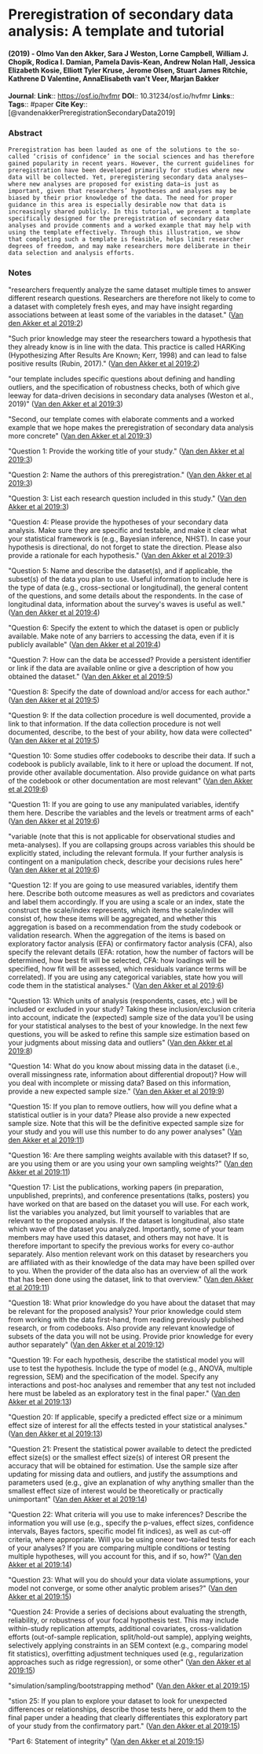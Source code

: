 # Preregistration of secondary data analysis: A template and tutorial
#### (2019) - Olmo Van den Akker, Sara J Weston, Lorne Campbell, William J. Chopik, Rodica I. Damian, Pamela Davis-Kean, Andrew Nolan Hall, Jessica Elizabeth Kosie, Elliott Tyler Kruse, Jerome Olsen, Stuart James Ritchie, Kathrene D Valentine, AnnaElisabeth van't Veer, Marjan Bakker
**Journal**: 
**Link**:: https://osf.io/hvfmr
**DOI**:: 10.31234/osf.io/hvfmr
**Links**:: 
**Tags**:: #paper
**Cite Key**:: [@vandenakkerPreregistrationSecondaryData2019]

### Abstract

```
Preregistration has been lauded as one of the solutions to the so-called ‘crisis of confidence’ in the social sciences and has therefore gained popularity in recent years. However, the current guidelines for preregistration have been developed primarily for studies where new data will be collected. Yet, preregistering secondary data analyses— where new analyses are proposed for existing data—is just as important, given that researchers’ hypotheses and analyses may be biased by their prior knowledge of the data. The need for proper guidance in this area is especially desirable now that data is increasingly shared publicly. In this tutorial, we present a template specifically designed for the preregistration of secondary data analyses and provide comments and a worked example that may help with using the template effectively. Through this illustration, we show that completing such a template is feasible, helps limit researcher degrees of freedom, and may make researchers more deliberate in their data selection and analysis efforts.
```

### Notes

"researchers frequently analyze the same dataset multiple times to answer different research questions. Researchers are therefore not likely to come to a dataset with completely fresh eyes, and may have insight regarding associations between at least some of the variables in the dataset." ([Van den Akker et al 2019:2](zotero://open-pdf/library/items/5CLUQ87A?page=2))

"Such prior knowledge may steer the researchers toward a hypothesis that they already know is in line with the data. This practice is called HARKing (Hypothesizing After Results Are Known; Kerr, 1998) and can lead to false positive results (Rubin, 2017)." ([Van den Akker et al 2019:2](zotero://open-pdf/library/items/5CLUQ87A?page=2))

"our template includes specific questions about defining and handling outliers, and the specification of robustness checks, both of which give leeway for data-driven decisions in secondary data analyses (Weston et al., 2019)" ([Van den Akker et al 2019:3](zotero://open-pdf/library/items/5CLUQ87A?page=3))

"Second, our template comes with elaborate comments and a worked example that we hope makes the preregistration of secondary data analysis more concrete" ([Van den Akker et al 2019:3](zotero://open-pdf/library/items/5CLUQ87A?page=3))

"Question 1: Provide the working title of your study." ([Van den Akker et al 2019:3](zotero://open-pdf/library/items/5CLUQ87A?page=3))

"Question 2: Name the authors of this preregistration." ([Van den Akker et al 2019:3](zotero://open-pdf/library/items/5CLUQ87A?page=3))

"Question 3: List each research question included in this study." ([Van den Akker et al 2019:3](zotero://open-pdf/library/items/5CLUQ87A?page=3))

"Question 4: Please provide the hypotheses of your secondary data analysis. Make sure they are specific and testable, and make it clear what your statistical framework is (e.g., Bayesian inference, NHST). In case your hypothesis is directional, do not forget to state the direction. Please also provide a rationale for each hypothesis." ([Van den Akker et al 2019:3](zotero://open-pdf/library/items/5CLUQ87A?page=3))

"Question 5: Name and describe the dataset(s), and if applicable, the subset(s) of the data you plan to use. Useful information to include here is the type of data (e.g., cross-sectional or longitudinal), the general content of the questions, and some details about the respondents. In the case of longitudinal data, information about the survey's waves is useful as well." ([Van den Akker et al 2019:4](zotero://open-pdf/library/items/5CLUQ87A?page=4))

"Question 6: Specify the extent to which the dataset is open or publicly available. Make note of any barriers to accessing the data, even if it is publicly available" ([Van den Akker et al 2019:4](zotero://open-pdf/library/items/5CLUQ87A?page=4))

"Question 7: How can the data be accessed? Provide a persistent identifier or link if the data are available online or give a description of how you obtained the dataset." ([Van den Akker et al 2019:5](zotero://open-pdf/library/items/5CLUQ87A?page=5))

"Question 8: Specify the date of download and/or access for each author." ([Van den Akker et al 2019:5](zotero://open-pdf/library/items/5CLUQ87A?page=5))

"Question 9: If the data collection procedure is well documented, provide a link to that information. If the data collection procedure is not well documented, describe, to the best of your ability, how data were collected" ([Van den Akker et al 2019:5](zotero://open-pdf/library/items/5CLUQ87A?page=5))

"Question 10: Some studies offer codebooks to describe their data. If such a codebook is publicly available, link to it here or upload the document. If not, provide other available documentation. Also provide guidance on what parts of the codebook or other documentation are most relevant" ([Van den Akker et al 2019:6](zotero://open-pdf/library/items/5CLUQ87A?page=6))

"Question 11: If you are going to use any manipulated variables, identify them here. Describe the variables and the levels or treatment arms of each" ([Van den Akker et al 2019:6](zotero://open-pdf/library/items/5CLUQ87A?page=6))

"variable (note that this is not applicable for observational studies and meta-analyses). If you are collapsing groups across variables this should be explicitly stated, including the relevant formula. If your further analysis is contingent on a manipulation check, describe your decisions rules here" ([Van den Akker et al 2019:6](zotero://open-pdf/library/items/5CLUQ87A?page=6))

"Question 12: If you are going to use measured variables, identify them here. Describe both outcome measures as well as predictors and covariates and label them accordingly. If you are using a scale or an index, state the construct the scale/index represents, which items the scale/index will consist of, how these items will be aggregated, and whether this aggregation is based on a recommendation from the study codebook or validation research. When the aggregation of the items is based on exploratory factor analysis (EFA) or confirmatory factor analysis (CFA), also specify the relevant details (EFA: rotation, how the number of factors will be determined, how best fit will be selected, CFA: how loadings will be specified, how fit will be assessed, which residuals variance terms will be correlated). If you are using any categorical variables, state how you will code them in the statistical analyses." ([Van den Akker et al 2019:6](zotero://open-pdf/library/items/5CLUQ87A?page=6))

"Question 13: Which units of analysis (respondents, cases, etc.) will be included or excluded in your study? Taking these inclusion/exclusion criteria into account, indicate the (expected) sample size of the data you'll be using for your statistical analyses to the best of your knowledge. In the next few questions, you will be asked to refine this sample size estimation based on your judgments about missing data and outliers" ([Van den Akker et al 2019:8](zotero://open-pdf/library/items/5CLUQ87A?page=8))

"Question 14: What do you know about missing data in the dataset (i.e., overall missingness rate, information about differential dropout)? How will you deal with incomplete or missing data? Based on this information, provide a new expected sample size." ([Van den Akker et al 2019:9](zotero://open-pdf/library/items/5CLUQ87A?page=9))

"Question 15: If you plan to remove outliers, how will you define what a statistical outlier is in your data? Please also provide a new expected sample size. Note that this will be the definitive expected sample size for your study and you will use this number to do any power analyses" ([Van den Akker et al 2019:11](zotero://open-pdf/library/items/5CLUQ87A?page=11))

"Question 16: Are there sampling weights available with this dataset? If so, are you using them or are you using your own sampling weights?" ([Van den Akker et al 2019:11](zotero://open-pdf/library/items/5CLUQ87A?page=11))

"Question 17: List the publications, working papers (in preparation, unpublished, preprints), and conference presentations (talks, posters) you have worked on that are based on the dataset you will use. For each work, list the variables you analyzed, but limit yourself to variables that are relevant to the proposed analysis. If the dataset is longitudinal, also state which wave of the dataset you analyzed. Importantly, some of your team members may have used this dataset, and others may not have. It is therefore important to specify the previous works for every co-author separately. Also mention relevant work on this dataset by researchers you are affiliated with as their knowledge of the data may have been spilled over to you. When the provider of the data also has an overview of all the work that has been done using the dataset, link to that overview." ([Van den Akker et al 2019:11](zotero://open-pdf/library/items/5CLUQ87A?page=11))

"Question 18: What prior knowledge do you have about the dataset that may be relevant for the proposed analysis? Your prior knowledge could stem from working with the data first-hand, from reading previously published research, or from codebooks. Also provide any relevant knowledge of subsets of the data you will not be using. Provide prior knowledge for every author separately" ([Van den Akker et al 2019:12](zotero://open-pdf/library/items/5CLUQ87A?page=12))

"Question 19: For each hypothesis, describe the statistical model you will use to test the hypothesis. Include the type of model (e.g., ANOVA, multiple regression, SEM) and the specification of the model. Specify any interactions and post-hoc analyses and remember that any test not included here must be labeled as an exploratory test in the final paper." ([Van den Akker et al 2019:13](zotero://open-pdf/library/items/5CLUQ87A?page=13))

"Question 20: If applicable, specify a predicted effect size or a minimum effect size of interest for all the effects tested in your statistical analyses." ([Van den Akker et al 2019:13](zotero://open-pdf/library/items/5CLUQ87A?page=13))

"Question 21: Present the statistical power available to detect the predicted effect size(s) or the smallest effect size(s) of interest OR present the accuracy that will be obtained for estimation. Use the sample size after updating for missing data and outliers, and justify the assumptions and parameters used (e.g., give an explanation of why anything smaller than the smallest effect size of interest would be theoretically or practically unimportant" ([Van den Akker et al 2019:14](zotero://open-pdf/library/items/5CLUQ87A?page=14))

"Question 22: What criteria will you use to make inferences? Describe the information you will use (e.g., specify the p-values, effect sizes, confidence intervals, Bayes factors, specific model fit indices), as well as cut-off criteria, where appropriate. Will you be using oneor two-tailed tests for each of your analyses? If you are comparing multiple conditions or testing multiple hypotheses, will you account for this, and if so, how?" ([Van den Akker et al 2019:14](zotero://open-pdf/library/items/5CLUQ87A?page=14))

"Question 23: What will you do should your data violate assumptions, your model not converge, or some other analytic problem arises?" ([Van den Akker et al 2019:15](zotero://open-pdf/library/items/5CLUQ87A?page=15))

"Question 24: Provide a series of decisions about evaluating the strength, reliability, or robustness of your focal hypothesis test. This may include within-study replication attempts, additional covariates, cross-validation efforts (out-of-sample replication, split/hold-out sample), applying weights, selectively applying constraints in an SEM context (e.g., comparing model fit statistics), overfitting adjustment techniques used (e.g., regularization approaches such as ridge regression), or some other" ([Van den Akker et al 2019:15](zotero://open-pdf/library/items/5CLUQ87A?page=15))

"simulation/sampling/bootstrapping method" ([Van den Akker et al 2019:15](zotero://open-pdf/library/items/5CLUQ87A?page=15))

"stion 25: If you plan to explore your dataset to look for unexpected differences or relationships, describe those tests here, or add them to the final paper under a heading that clearly differentiates this exploratory part of your study from the confirmatory part." ([Van den Akker et al 2019:15](zotero://open-pdf/library/items/5CLUQ87A?page=15))

"Part 6: Statement of integrity" ([Van den Akker et al 2019:15](zotero://open-pdf/library/items/5CLUQ87A?page=15))